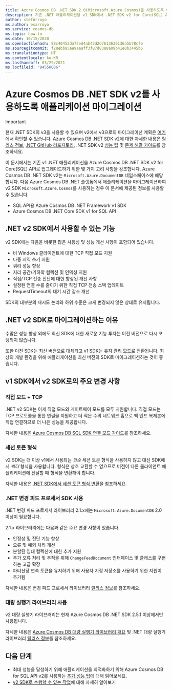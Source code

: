 ```yaml
---
title: Azure Cosmos DB .NET SDK 2.0(Microsoft.Azure.Cosmos)을 사용하도록 애플리케이션 마이그레이션
description: 기존 .NET 애플리케이션을 v1 SDK에서 .NET SDK v2 for Core(SQL) API로 업그레이드하는 방법을 알아봅니다.
author: stefArroyo
ms.author: esarroyo
ms.service: cosmos-db
ms.topic: how-to
ms.date: 10/15/2020
ms.openlocfilehash: 88c40452da72ed4ab43d2d7613636136a5b78cfe
ms.sourcegitcommit: f28ebb95ae9aaaff3f87d8388a09b41e0b3445b5
ms.translationtype: HT
ms.contentlocale: ko-KR
ms.lasthandoff: 03/29/2021
ms.locfileid: "94550086"
---
```

# <a name="migrate-your-application-to-use-the-azure-cosmos-db-net-sdk-v2"></a>Azure Cosmos DB .NET SDK v2를 사용하도록 애플리케이션 마이그레이션

> [!IMPORTANT]
> 현재 .NET SDK의 v3을 사용할 수 있으며 v2에서 v3으로의 마이그레이션 계획은 [여기](migrate-dotnet-v3.md)에서 확인할 수 있습니다. Azure Cosmos DB .NET SDK v2에 대한 자세한 내용은 [릴리스 정보](sql-api-sdk-dotnet.md), [.NET GitHub 리포지토리](https://github.com/Azure/azure-cosmos-dotnet-v2), .NET SDK v2 [성능 팁](performance-tips.md) 및 [문제 해결 가이드](troubleshoot-dot-net-sdk.md)를 참조하세요.
>

이 문서에서는 기존 v1 .NET 애플리케이션을 Azure Cosmos DB .NET SDK v2 for Core(SQL) API로 업그레이드하기 위한 몇 가지 고려 사항을 강조합니다. Azure Cosmos DB .NET SDK v2는 `Microsoft.Azure.DocumentDB` 네임스페이스에 해당합니다. 다음 Azure Cosmos DB .NET 플랫폼에서 애플리케이션을 마이그레이션하여 v2 SDK `Microsoft.Azure.Cosmos`를 사용하는 경우 이 문서에 제공된 정보를 사용할 수 있습니다.

* SQL API용 Azure Cosmos DB .NET Framework v1 SDK
* Azure Cosmos DB .NET Core SDK v1 for SQL API

## <a name="whats-available-in-the-net-v2-sdk"></a>.NET v2 SDK에서 사용할 수 있는 기능

v2 SDK에는 다음을 비롯한 많은 사용성 및 성능 개선 사항이 포함되어 있습니다.

* 비 Windows 클라이언트에 대한 TCP 직접 모드 지원
* 다중 지역 쓰기 지원
* 쿼리 성능 향상
* 지리 공간/기하학 컬렉션 및 인덱싱 지원
* 직접/TCP 전송 진단에 대한 향상된 개선 사항
* 설정된 연결 수를 줄이기 위한 직접 TCP 전송 스택 업데이트
* RequestTimeout의 대기 시간 감소 개선

SDK의 대부분의 재시도 논리와 하위 수준은 크게 변경되지 않은 상태로 유지됩니다.

## <a name="why-migrate-to-the-net-v2-sdk"></a>.NET v2 SDK로 마이그레이션하는 이유

수많은 성능 향상 외에도 최신 SDK에 대한 새로운 기능 투자는 이전 버전으로 다시 포팅되지 않습니다.

또한 이전 SDK는 최신 버전으로 대체되고 v1 SDK는 [유지 관리 모드](sql-api-sdk-dotnet.md)로 전환됩니다. 최상의 개발 환경을 위해 애플리케이션을 최신 버전의 SDK로 마이그레이션하는 것이 좋습니다.

## <a name="major-changes-from-v1-sdk-to-v2-sdk"></a>v1 SDK에서 v2 SDK로의 주요 변경 사항

### <a name="direct-mode--tcp"></a>직접 모드 + TCP

.NET v2 SDK는 이제 직접 모드와 게이트웨이 모드를 모두 지원합니다. 직접 모드는 TCP 프로토콜을 통한 연결을 지원하고 더 적은 수의 네트워크 홉으로 백 엔드 복제본에 직접 연결하므로 더 나은 성능을 제공합니다.

자세한 내용은 [Azure Cosmos DB SQL SDK 연결 모드 가이드](sql-sdk-connection-modes.md)를 참조하세요.

### <a name="session-token-formatting"></a>세션 토큰 형식

v2 SDK는 더 이상 v1에서 사용되는 *단순* 세션 토큰 형식을 사용하지 않고 대신 SDK에서 *벡터* 형식을 사용합니다. 형식은 상호 교환할 수 없으므로 버전이 다른 클라이언트 애플리케이션에 전달할 때 형식을 변환해야 합니다.

자세한 내용은 [.NET SDK에서 세션 토큰 형식 변환](how-to-convert-session-token.md)을 참조하세요.

### <a name="using-the-net-change-feed-processor-sdk"></a>.NET 변경 피드 프로세서 SDK 사용

.NET 변경 피드 프로세서 라이브러리 2.1.x에는 `Microsoft.Azure.DocumentDB` 2.0 이상이 필요합니다.

2\.1.x 라이브러리에는 다음과 같은 주요 변경 사항이 있습니다.

* 안정성 및 진단 기능 향상
* 오류 및 예외 처리 개선
* 분할된 임대 컬렉션에 대한 추가 지원
* 추가 오류 처리 및 추적을 위해 `ChangeFeedDocument` 인터페이스 및 클래스를 구현하는 고급 확장
* 파티션당 연속 토큰을 유지하기 위해 사용자 지정 저장소를 사용하기 위한 지원이 추가됨

자세한 내용은 변경 피드 프로세서 라이브러리 [릴리스 정보](sql-api-sdk-dotnet-changefeed.md)를 참조하세요.

### <a name="using-the-bulk-executor-library"></a>대량 실행기 라이브러리 사용

v2 대량 실행기 라이브러리는 현재 Azure Cosmos DB .NET SDK 2.5.1 이상에서만 사용됩니다.

자세한 내용은 [Azure Cosmos DB 대량 실행기 라이브러리 개요](bulk-executor-overview.md) 및 .NET 대량 실행기 라이브러리 [릴리스 정보](sql-api-sdk-bulk-executor-dot-net.md)를 참조하세요.

## <a name="next-steps"></a>다음 단계

* 최대 성능을 달성하기 위해 애플리케이션을 최적화하기 위해 Azure Cosmos DB for SQL API v2를 사용하는 [추가 성능 팁](sql-api-get-started.md)에 대해 읽어보세요.
* [v2 SDK로 수행할 수 있는 작업](sql-api-dotnet-samples.md)에 대해 자세히 알아보기